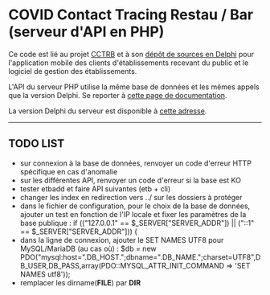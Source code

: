 # COVID Contact Tracing Restau / Bar (serveur d'API en PHP)

Ce code est lié au projet [CCTRB](https://cctrb.fr) et à son [dépôt de sources en Delphi](https://github.com/DeveloppeurPascal/COVID-ContactTracing-RestauBar) pour l'application mobile des clients d'établissements recevant du public et le logiciel de gestion des établissements.

L'API du serveur PHP utilise la même base de données et les mêmes appels que la version Delphi. Se reporter à [cette page de documentation](https://github.com/DeveloppeurPascal/COVID-ContactTracing-RestauBar/blob/main/ServeurCCTRB/doc-API-serveur.txt).

La version Delphi du serveur est disponible à [cette adresse](https://github.com/DeveloppeurPascal/COVID-ContactTracing-RestauBar/tree/main/ServeurCCTRB).

-----

## TODO LIST

* sur connexion à la base de données, renvoyer un code d'erreur HTTP spécifique en cas d'anomalie
* sur les différentes API, renvoyer un code d'erreur si la base est KO
* tester etbadd et faire API suivantes (etb + cli)
* changer les index en redirection vers ../ sur les dossiers à protéger
* dans le fichier de configuration, pour le choix de la base de données, ajouter un test en fonction de l'IP locale et fixer les paramètres de la base publique :
if (("127.0.0.1" == $_SERVER["SERVER_ADDR"]) || ("::1" == $_SERVER["SERVER_ADDR"])) {
* dans la ligne de connexion, ajouter le SET NAMES UTF8 pour MySQL/MariaDB (au cas où) :
$db = new PDO("mysql:host=".DB_HOST.";dbname=".DB_NAME.";charset=UTF8",DB_USER,DB_PASS,array(PDO::MYSQL_ATTR_INIT_COMMAND => 'SET NAMES utf8'));
* remplacer les dirname(__FILE__) par __DIR__
